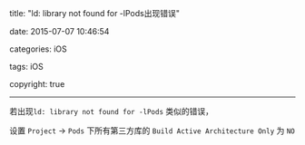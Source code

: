 title: "ld: library not found for -lPods出现错误"

date: 2015-07-07 10:46:54

categories: iOS

tags: iOS

copyright: true

------

若出现`ld: library not found for -lPods` 类似的错误，

设置 `Project` -> `Pods` 下所有第三方库的 `Build Active Architecture Only` 为 `NO`
